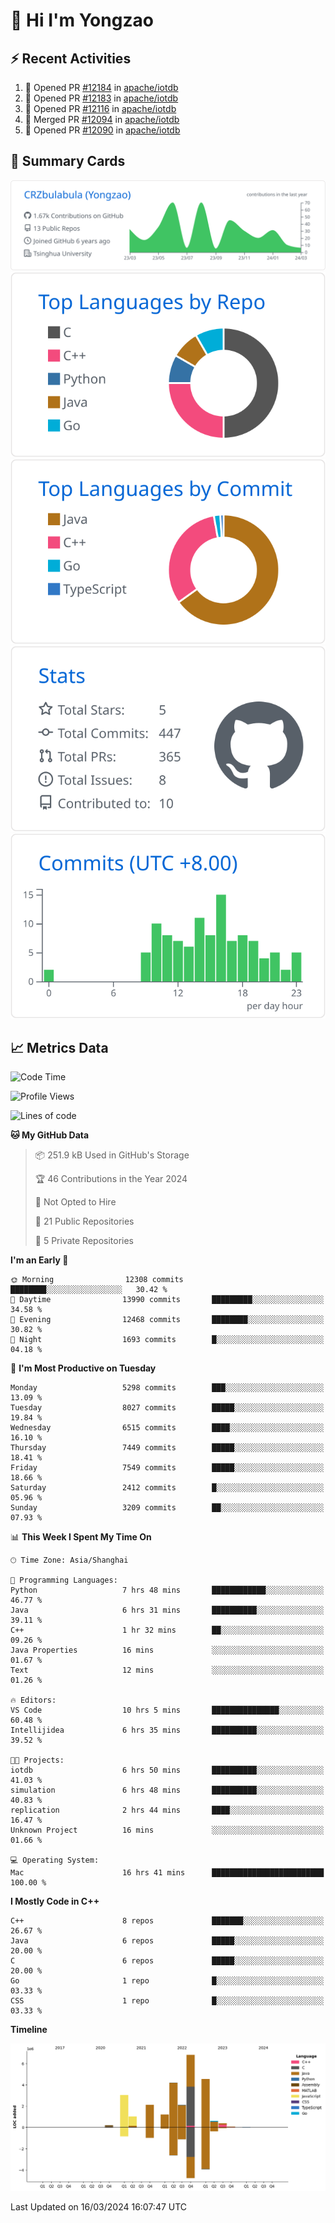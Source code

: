 # 👋 Hi I'm Yongzao

## ⚡ Recent Activities
<!--START_SECTION:activity-->
1. 💪 Opened PR [#12184](https://github.com/apache/iotdb/pull/12184) in [apache/iotdb](https://github.com/apache/iotdb)
2. 💪 Opened PR [#12183](https://github.com/apache/iotdb/pull/12183) in [apache/iotdb](https://github.com/apache/iotdb)
3. 💪 Opened PR [#12116](https://github.com/apache/iotdb/pull/12116) in [apache/iotdb](https://github.com/apache/iotdb)
4. 🎉 Merged PR [#12094](https://github.com/apache/iotdb/pull/12094) in [apache/iotdb](https://github.com/apache/iotdb)
5. 💪 Opened PR [#12090](https://github.com/apache/iotdb/pull/12090) in [apache/iotdb](https://github.com/apache/iotdb)
<!--END_SECTION:activity-->

## 🎑 Summary Cards

[![](https://raw.githubusercontent.com/CRZbulabula/CRZbulabula/main/profile-summary-card-output/github/0-profile-details.svg)](https://github.com/vn7n24fzkq/github-profile-summary-cards)
[![](https://raw.githubusercontent.com/CRZbulabula/CRZbulabula/main/profile-summary-card-output/github/1-repos-per-language.svg)](https://github.com/vn7n24fzkq/github-profile-summary-cards) [![](https://raw.githubusercontent.com/CRZbulabula/CRZbulabula/main/profile-summary-card-output/github/2-most-commit-language.svg)](https://github.com/vn7n24fzkq/github-profile-summary-cards)
[![](https://raw.githubusercontent.com/CRZbulabula/CRZbulabula/main/profile-summary-card-output/github/3-stats.svg)](https://github.com/vn7n24fzkq/github-profile-summary-cards) [![](https://raw.githubusercontent.com/CRZbulabula/CRZbulabula/main/profile-summary-card-output/github/4-productive-time.svg)](https://github.com/vn7n24fzkq/github-profile-summary-cards)

## 📈 Metrics Data

<!--START_SECTION:waka-->
![Code Time](http://img.shields.io/badge/Code%20Time-596%20hrs%2035%20mins-blue)

![Profile Views](http://img.shields.io/badge/Profile%20Views-0-blue)

![Lines of code](https://img.shields.io/badge/From%20Hello%20World%20I%27ve%20Written-26.3%20million%20lines%20of%20code-blue)

**🐱 My GitHub Data** 

> 📦 251.9 kB Used in GitHub's Storage 
 > 
> 🏆 46 Contributions in the Year 2024
 > 
> 🚫 Not Opted to Hire
 > 
> 📜 21 Public Repositories 
 > 
> 🔑 5 Private Repositories 
 > 
**I'm an Early 🐤** 

```text
🌞 Morning                12308 commits       ████████░░░░░░░░░░░░░░░░░   30.42 % 
🌆 Daytime                13990 commits       █████████░░░░░░░░░░░░░░░░   34.58 % 
🌃 Evening                12468 commits       ████████░░░░░░░░░░░░░░░░░   30.82 % 
🌙 Night                  1693 commits        █░░░░░░░░░░░░░░░░░░░░░░░░   04.18 % 
```
📅 **I'm Most Productive on Tuesday** 

```text
Monday                   5298 commits        ███░░░░░░░░░░░░░░░░░░░░░░   13.09 % 
Tuesday                  8027 commits        █████░░░░░░░░░░░░░░░░░░░░   19.84 % 
Wednesday                6515 commits        ████░░░░░░░░░░░░░░░░░░░░░   16.10 % 
Thursday                 7449 commits        █████░░░░░░░░░░░░░░░░░░░░   18.41 % 
Friday                   7549 commits        █████░░░░░░░░░░░░░░░░░░░░   18.66 % 
Saturday                 2412 commits        █░░░░░░░░░░░░░░░░░░░░░░░░   05.96 % 
Sunday                   3209 commits        ██░░░░░░░░░░░░░░░░░░░░░░░   07.93 % 
```


📊 **This Week I Spent My Time On** 

```text
🕑︎ Time Zone: Asia/Shanghai

💬 Programming Languages: 
Python                   7 hrs 48 mins       ████████████░░░░░░░░░░░░░   46.77 % 
Java                     6 hrs 31 mins       ██████████░░░░░░░░░░░░░░░   39.11 % 
C++                      1 hr 32 mins        ██░░░░░░░░░░░░░░░░░░░░░░░   09.26 % 
Java Properties          16 mins             ░░░░░░░░░░░░░░░░░░░░░░░░░   01.67 % 
Text                     12 mins             ░░░░░░░░░░░░░░░░░░░░░░░░░   01.26 % 

🔥 Editors: 
VS Code                  10 hrs 5 mins       ███████████████░░░░░░░░░░   60.48 % 
Intellijidea             6 hrs 35 mins       ██████████░░░░░░░░░░░░░░░   39.52 % 

🐱‍💻 Projects: 
iotdb                    6 hrs 50 mins       ██████████░░░░░░░░░░░░░░░   41.03 % 
simulation               6 hrs 48 mins       ██████████░░░░░░░░░░░░░░░   40.83 % 
replication              2 hrs 44 mins       ████░░░░░░░░░░░░░░░░░░░░░   16.47 % 
Unknown Project          16 mins             ░░░░░░░░░░░░░░░░░░░░░░░░░   01.66 % 

💻 Operating System: 
Mac                      16 hrs 41 mins      █████████████████████████   100.00 % 
```

**I Mostly Code in C++** 

```text
C++                      8 repos             ███████░░░░░░░░░░░░░░░░░░   26.67 % 
Java                     6 repos             █████░░░░░░░░░░░░░░░░░░░░   20.00 % 
C                        6 repos             █████░░░░░░░░░░░░░░░░░░░░   20.00 % 
Go                       1 repo              █░░░░░░░░░░░░░░░░░░░░░░░░   03.33 % 
CSS                      1 repo              █░░░░░░░░░░░░░░░░░░░░░░░░   03.33 % 
```



**Timeline**

![Lines of Code chart](https://raw.githubusercontent.com/CRZbulabula/CRZbulabula/main/assets/bar_graph.png)


 Last Updated on 16/03/2024 16:07:47 UTC
<!--END_SECTION:waka-->

